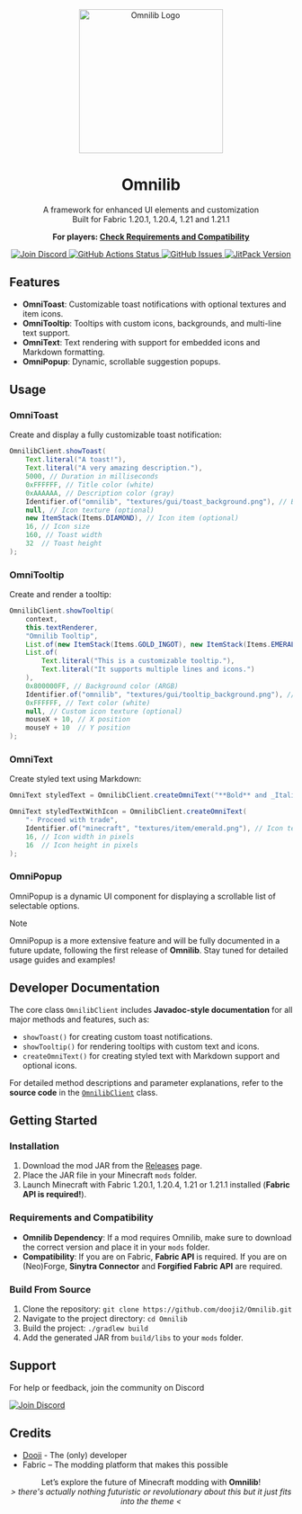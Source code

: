 <div align="center">
    <img src="https://cdn.modrinth.com/data/cached_images/b08fa4e4d37aabd43ecdb0e91d871cd9e7488eeb_0.webp" alt="Omnilib Logo" width="256" />
    <h1>Omnilib</h1>
    <p>
        A framework for enhanced UI elements and customization<br>
        Built for Fabric 1.20.1, 1.20.4, 1.21 and 1.21.1
    </p>
    <p> 
        <strong> 
            For players: <a href="#requirements-and-compatibility">Check Requirements and Compatibility</a> 
        </strong> 
    </p>
    <p>
        <a href="https://discord.gg/UPmnyM9YcY">
            <img src="https://img.shields.io/discord/1153370502539255808?color=5865F2&label=Discord&logo=discord&style=for-the-badge" alt="Join Discord" />
        </a>
        <a href="https://github.com/dooji2/Omnilib/actions">
            <img src="https://img.shields.io/github/actions/workflow/status/dooji2/omnilib/build.yml?style=for-the-badge" alt="GitHub Actions Status" />
        </a>
        <a href="https://github.com/dooji2/Omnilib/issues">
            <img src="https://img.shields.io/github/issues/dooji2/omnilib?color=yellow&style=for-the-badge" alt="GitHub Issues" />
        </a>
        <a href="https://jitpack.io/#dooji2/omnilib/">
            <img src="https://img.shields.io/jitpack/v/github/dooji2/omnilib?style=for-the-badge" alt="JitPack Version" />
        </a>
    </p>
</div>

## Features

- **OmniToast**: Customizable toast notifications with optional textures and item icons.
- **OmniTooltip**: Tooltips with custom icons, backgrounds, and multi-line text support.
- **OmniText**: Text rendering with support for embedded icons and Markdown formatting.
- **OmniPopup**: Dynamic, scrollable suggestion popups.

## Usage

### OmniToast
Create and display a fully customizable toast notification:
```java
OmnilibClient.showToast(
    Text.literal("A toast!"),
    Text.literal("A very amazing description."),
    5000, // Duration in milliseconds
    0xFFFFFF, // Title color (white)
    0xAAAAAA, // Description color (gray)
    Identifier.of("omnilib", "textures/gui/toast_background.png"), // Background texture
    null, // Icon texture (optional)
    new ItemStack(Items.DIAMOND), // Icon item (optional)
    16, // Icon size
    160, // Toast width
    32  // Toast height
);
```

### OmniTooltip
Create and render a tooltip:
```java
OmnilibClient.showTooltip(
    context,
    this.textRenderer,
    "Omnilib Tooltip",
    List.of(new ItemStack(Items.GOLD_INGOT), new ItemStack(Items.EMERALD)), // Item stacks to display
    List.of(
        Text.literal("This is a customizable tooltip."),
        Text.literal("It supports multiple lines and icons.")
    ),
    0x800000FF, // Background color (ARGB)
    Identifier.of("omnilib", "textures/gui/tooltip_background.png"), // Custom background texture (optional)
    0xFFFFFF, // Text color (white)
    null, // Custom icon texture (optional)
    mouseX + 10, // X position
    mouseY + 10  // Y position
);
```

### OmniText
Create styled text using Markdown:
```java
OmniText styledText = OmnilibClient.createOmniText("**Bold** and _Italic_ text with __Markdown__.");

OmniText styledTextWithIcon = OmnilibClient.createOmniText(
    "- Proceed with trade",
    Identifier.of("minecraft", "textures/item/emerald.png"), // Icon texture
    16, // Icon width in pixels
    16  // Icon height in pixels
);
```

### OmniPopup
OmniPopup is a dynamic UI component for displaying a scrollable list of selectable options.

> [!NOTE]
> OmniPopup is a more extensive feature and will be fully documented in a future update, following the first release of **Omnilib**. Stay tuned for detailed usage guides and examples!

## Developer Documentation
The core class `OmnilibClient` includes **Javadoc-style documentation** for all major methods and features, such as:

- `showToast()` for creating custom toast notifications.
- `showTooltip()` for rendering tooltips with custom text and icons.
- `createOmniText()` for creating styled text with Markdown support and optional icons.

For detailed method descriptions and parameter explanations, refer to the **source code** in the [`OmnilibClient`](https://github.com/dooji2/Omnilib/blob/main/src/client/java/com/dooji/omnilib/OmnilibClient.java) class.

## Getting Started

### Installation
1. Download the mod JAR from the [Releases](https://github.com/dooji2/Omnilib/releases) page.
2. Place the JAR file in your Minecraft `mods` folder.
3. Launch Minecraft with Fabric 1.20.1, 1.20.4, 1.21 or 1.21.1 installed (**Fabric API is required!**).

### Requirements and Compatibility
- **Omnilib Dependency**: If a mod requires Omnilib, make sure to download the correct version and place it in your `mods` folder.
- **Compatibility**: If you are on Fabric, **Fabric API** is required. If you are on (Neo)Forge, **Sinytra Connector** and **Forgified Fabric API** are required.

### Build From Source
1. Clone the repository: `git clone https://github.com/dooji2/Omnilib.git`
2. Navigate to the project directory: `cd Omnilib`
3. Build the project: `./gradlew build`
4. Add the generated JAR from `build/libs` to your `mods` folder.

## Support

For help or feedback, join the community on Discord

<a href="https://discord.gg/UPmnyM9YcY">
    <img src="https://img.shields.io/discord/1153370502539255808?color=5865F2&label=Discord&logo=discord&style=for-the-badge" alt="Join Discord" />
</a>

## Credits

- [Dooji](https://github.com/dooji2) - The (only) developer
- Fabric – The modding platform that makes this possible

<p align="center">
    Let’s explore the future of Minecraft modding with <strong>Omnilib</strong>!<br>
    <em>> there's actually nothing futuristic or revolutionary about this but it just fits into the theme <</em>
</p>
